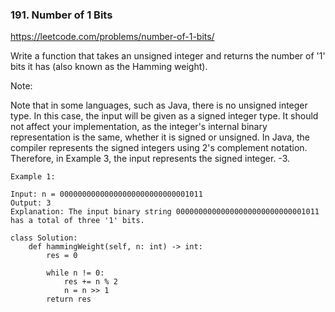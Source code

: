 ### 191. Number of 1 Bits

https://leetcode.com/problems/number-of-1-bits/

Write a function that takes an unsigned integer and returns the number of '1' bits it has (also known as the Hamming weight).

Note:

Note that in some languages, such as Java, there is no unsigned integer type. In this case, the input will be given as a signed integer type. It should not affect your implementation, as the integer's internal binary representation is the same, whether it is signed or unsigned.
In Java, the compiler represents the signed integers using 2's complement notation. Therefore, in Example 3, the input represents the signed integer. -3.

```
Example 1:

Input: n = 00000000000000000000000000001011
Output: 3
Explanation: The input binary string 00000000000000000000000000001011 has a total of three '1' bits.
```

```
class Solution:
    def hammingWeight(self, n: int) -> int:
        res = 0
        
        while n != 0:
            res += n % 2
            n = n >> 1
        return res
```
